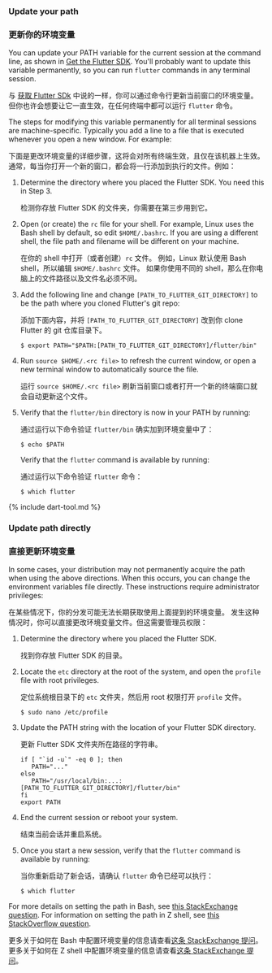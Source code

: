 ### Update your path

### 更新你的环境变量

You can update your PATH variable for the current session at
the command line, as shown in [Get the Flutter SDK][].
You'll probably want to update this variable permanently,
so you can run `flutter` commands in any terminal session.

与 [获取 Flutter SDk][Get the Flutter SDK] 中说的一样，你可以通过命令行更新当前窗口的环境变量。但你也许会想要让它一直生效，在任何终端中都可以运行 `flutter` 命令。

The steps for modifying this variable permanently for
all terminal sessions are machine-specific.
Typically you add a line to a file that is executed
whenever you open a new window. For example:

下面是更改环境变量的详细步骤，这将会对所有终端生效，且仅在该机器上生效。
通常，每当你打开一个新的窗口，都会将一行添加到执行的文件。例如：

 1. Determine the directory where you placed the Flutter SDK.
    You need this in Step 3.

    检测你存放 Flutter SDK 的文件夹，你需要在第三步用到它。

 2. Open (or create) the `rc` file for your shell.
    For example, Linux uses the Bash shell by default,
    so edit `$HOME/.bashrc`.
    If you are using a different shell, the file path
    and filename will be different on your machine.

    在你的 shell 中打开（或者创建）`rc` 文件。
    例如，Linux 默认使用 Bash shell，所以编辑 `$HOME/.bashrc` 文件。
    如果你使用不同的 shell，那么在你电脑上的文件路径以及文件名必须不同。

 3. Add the following line and change
    `[PATH_TO_FLUTTER_GIT_DIRECTORY]` to be
    the path where you cloned Flutter's git repo:

    添加下面内容，并将 `[PATH_TO_FLUTTER_GIT_DIRECTORY]` 改到你 clone Flutter 的 git 仓库目录下。

    ```terminal
    $ export PATH="$PATH:[PATH_TO_FLUTTER_GIT_DIRECTORY]/flutter/bin"
    ```

 4. Run `source $HOME/.<rc file>`
    to refresh the current window,
    or open a new terminal window to
    automatically source the file.

    运行 `source $HOME/.<rc file>` 刷新当前窗口或者打开一个新的终端窗口就会自动更新这个文件。

 5. Verify that the `flutter/bin` directory
    is now in your PATH by running:

    通过运行以下命令验证 `flutter/bin` 确实加到环境变量中了：

    ```terminal
    $ echo $PATH
    ```
    Verify that the `flutter` command is available by running:

    通过运行以下命令验证 `flutter` 命令：

    ```terminal
    $ which flutter
    ```

{% include dart-tool.md %}

### Update path directly

### 直接更新环境变量

In some cases, your distribution may not permanently acquire
the path when using the above directions. When this occurs,
you can change the environment variables file directly.
These instructions require administrator privileges:

在某些情况下，你的分发可能无法长期获取使用上面提到的环境变量。
发生这种情况时，你可以直接更改环境变量文件。但这需要管理员权限：

   1. Determine the directory where you placed the Flutter SDK.

      找到你存放 Flutter SDK 的目录。

   2. Locate the `etc` directory at the root of the system,
      and open the `profile` file with root privileges.

      定位系统根目录下的 `etc` 文件夹，然后用 root 权限打开 `profile` 文件。

        ```terminal
        $ sudo nano /etc/profile
        ```
   3. Update the PATH string with the location of your
      Flutter SDK directory.

      更新 Flutter SDK 文件夹所在路径的字符串。

      ```shell
      if [ "`id -u`" -eq 0 ]; then
         PATH="..."
      else
         PATH="/usr/local/bin:...:[PATH_TO_FLUTTER_GIT_DIRECTORY]/flutter/bin"
      fi
      export PATH
      ```

   4. End the current session or reboot your system.

      结束当前会话并重启系统。

   5. Once you start a new session, verify that the
      `flutter` command is available by running:

      当你重新启动了新会话，请确认 `flutter` 命令已经可以执行：

      ```terminal
      $ which flutter
      ```

For more details on setting the path in Bash,
see [this StackExchange question][bash].
For information on setting the path in Z shell,
see [this StackOverflow question][zsh].

更多关于如何在 Bash 中配置环境变量的信息请查看[这条 StackExchange 提问][bash]。
更多关于如何在 Z shell 中配置环境变量的信息请查看[这条 StackExchange 提问][zsh]。


[Get the Flutter SDK]: #get-sdk
[bash]: https://unix.stackexchange.com/questions/26047/how-to-correctly-add-a-path-to-path
[zsh]: https://stackoverflow.com/questions/11530090/adding-a-new-entry-to-the-path-variable-in-zsh

